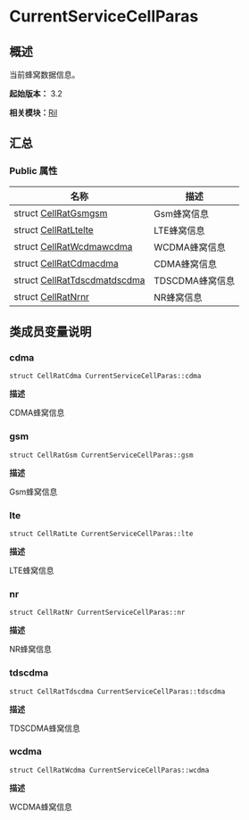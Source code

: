 # CurrentServiceCellParas


## 概述

当前蜂窝数据信息。

**起始版本：** 3.2

**相关模块：**[Ril](_ril_v10.md)


## 汇总


### Public 属性

| 名称 | 描述 | 
| -------- | -------- |
| struct [CellRatGsm](_cell_rat_gsm_v10.md)[gsm](#gsm) | Gsm蜂窝信息  | 
| struct [CellRatLte](_cell_rat_lte_v10.md)[lte](#lte) | LTE蜂窝信息  | 
| struct [CellRatWcdma](_cell_rat_wcdma_v10.md)[wcdma](#wcdma) | WCDMA蜂窝信息  | 
| struct [CellRatCdma](_cell_rat_cdma_v10.md)[cdma](#cdma) | CDMA蜂窝信息  | 
| struct [CellRatTdscdma](_cell_rat_tdscdma_v10.md)[tdscdma](#tdscdma) | TDSCDMA蜂窝信息  | 
| struct [CellRatNr](_cell_rat_nr_v10.md)[nr](#nr) | NR蜂窝信息  | 


## 类成员变量说明


### cdma

```
struct CellRatCdma CurrentServiceCellParas::cdma
```
**描述**

CDMA蜂窝信息


### gsm

```
struct CellRatGsm CurrentServiceCellParas::gsm
```
**描述**

Gsm蜂窝信息


### lte

```
struct CellRatLte CurrentServiceCellParas::lte
```
**描述**

LTE蜂窝信息


### nr

```
struct CellRatNr CurrentServiceCellParas::nr
```
**描述**

NR蜂窝信息


### tdscdma

```
struct CellRatTdscdma CurrentServiceCellParas::tdscdma
```
**描述**

TDSCDMA蜂窝信息


### wcdma

```
struct CellRatWcdma CurrentServiceCellParas::wcdma
```
**描述**

WCDMA蜂窝信息
